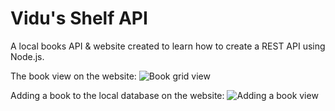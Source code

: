 # Vidu's Shelf API
A local books API &amp; website created to learn how to create a REST API using Node.js.

The book view on the website:
![Book grid view](https://user-images.githubusercontent.com/63118171/185805200-21358ebc-124b-40df-9acb-53dda7a89cb2.png)

Adding a book to the local database on the website:
![Adding a book view](https://user-images.githubusercontent.com/63118171/185805149-40b6610c-bd80-4772-8391-2769e435e400.png)

